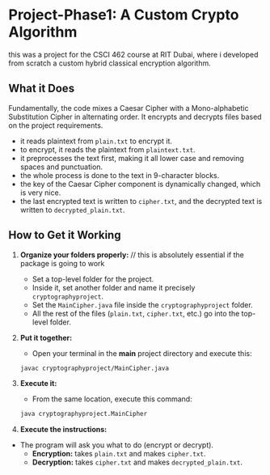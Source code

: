 # Project-Phase1: A Custom Crypto Algorithm

this was a project for the CSCI 462 course at RIT Dubai, where i developed from scratch a custom hybrid classical encryption algorithm.

## What it Does

Fundamentally, the code mixes a Caesar Cipher with a Mono-alphabetic Substitution Cipher in alternating order. It encrypts and decrypts files based on the project requirements.

* it reads plaintext from `plain.txt` to encrypt it.
* to encrypt, it reads the plaintext from `plaintext.txt`.
* it preprocesses the text first, making it all lower case and removing spaces and punctuation.
* the whole process is done to the text in 9-character blocks.
* the key of the Caesar Cipher component is dynamically changed, which is very nice.
* the last encrypted text is written to `cipher.txt`, and the decrypted text is written to `decrypted_plain.txt`.

## How to Get it Working

1.  **Organize your folders properly:** // this is absolutely essential if the package is going to work
    * Set a top-level folder for the project.
    * Inside it, set another folder and name it precisely `cryptographyproject`.
    * Set the `MainCipher.java` file inside the `cryptographyproject` folder.
    * All the rest of the files (`plain.txt`, `cipher.txt`, etc.) go into the top-level folder.

2.  **Put it together:**
    * Open your terminal in the **main** project directory and execute this:
    ```sh
    javac cryptographyproject/MainCipher.java
    ```

3.  **Execute it:**
    * From the same location, execute this command:
    ```sh
    java cryptographyproject.MainCipher
    ```

4.  **Execute the instructions:**
* The program will ask you what to do (encrypt or decrypt).
    * **Encryption:** takes `plain.txt` and makes `cipher.txt`.
    * **Decryption:** takes `cipher.txt` and makes `decrypted_plain.txt`.